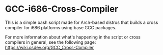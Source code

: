 # GCC-i686-Cross-Compiler

This is a simple bash script made for Arch-based distros that builds a cross compiler for i686 platforms using base GCC packages.

For more information about what's happening in the script or cross compilers in general, see the following page:\
https://wiki.osdev.org/GCC_Cross-Compiler

